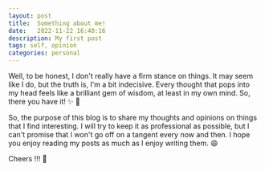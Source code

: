 ```yaml
---
layout: post
title:  Something about me!
date:   2022-11-22 16:40:16
description: My first post
tags: self, opinion
categories: personal
---
```



Well, to be honest, I don't really have a firm stance on things. It may seem like I do, but the truth is, I'm a bit indecisive. Every thought that pops into my head feels like a brilliant gem of wisdom, at least in my own mind. So, there you have it! :sparkles: :rofl:

So, the purpose of this blog is to share my thoughts and opinions on things that I find interesting. I will try to keep it as professional as possible, but I can't promise that I won't go off on a tangent every now and then. I hope you enjoy reading my posts as much as I enjoy writing them. :smile:

Cheers !!! :wine_glass:
